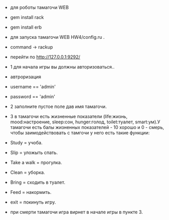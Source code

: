 - для роботы тамагочи WEB
- gem install rack
- gem install erb

- для запуска тамагочи WEB HW4/config.ru .
- command -> rackup
- перейти по http://127.0.0.1:9292/

- 1 для начала игры вы должны авторизоваться..
- автроризация
- username == 'admin'
- password == 'admin'
- 2 заполните пустое поле дав имя тамагочи.
- 3 в тамагочи есть жизненные показатели (life:жизнь, mood:настроение, sleep:сон, hunger:голод, toilet:туалет, smart:ум).У тамагочи есть балы жизненных показателей - 10 хорошо и 0 - смерь, чтобы заимодействовать с тамгочи у него есть такие функции:
- Study = учоба.
- Slip = уложыть спать.
- Take a walk = прогулка.
- Clean = уборка.
- Bring = сходить в туалет.
- Feed = накормить.
- exit = покинуть игру.
- при смерти тамагочи игра вирнет в начале игры в пункте 3.
